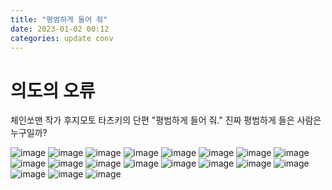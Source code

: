 ```yaml
---
title: "평범하게 들어 줘"
date: 2023-01-02 00:12
categories: update conv
---
```


# 의도의 오류
체인쏘맨 작가 후지모토 타츠키의 단편 "평범하게 들어 줘."
진짜 평범하게 들은 사람은 누구일까?

![image](http://zipnumsa.github.io/media/p/p00.jpg)
![image](http://zipnumsa.github.io/media/p/p01.jpg)
![image](http://zipnumsa.github.io/media/p/p02.jpg)
![image](http://zipnumsa.github.io/media/p/p03.jpg)
![image](http://zipnumsa.github.io/media/p/p04.jpg)
![image](http://zipnumsa.github.io/media/p/p05.jpg)
![image](http://zipnumsa.github.io/media/p/p06.jpg)
![image](http://zipnumsa.github.io/media/p/p07.jpg)
![image](http://zipnumsa.github.io/media/p/p08.jpg)
![image](http://zipnumsa.github.io/media/p/p09.jpg)
![image](http://zipnumsa.github.io/media/p/p10.jpg)
![image](http://zipnumsa.github.io/media/p/p11.jpg)
![image](http://zipnumsa.github.io/media/p/p12.jpg)
![image](http://zipnumsa.github.io/media/p/p13.jpg)
![image](http://zipnumsa.github.io/media/p/p14.jpg)
![image](http://zipnumsa.github.io/media/p/p15.jpg)
![image](http://zipnumsa.github.io/media/p/p16.jpg)
![image](http://zipnumsa.github.io/media/p/p17.jpg)
![image](http://zipnumsa.github.io/media/p/p18.jpg)
